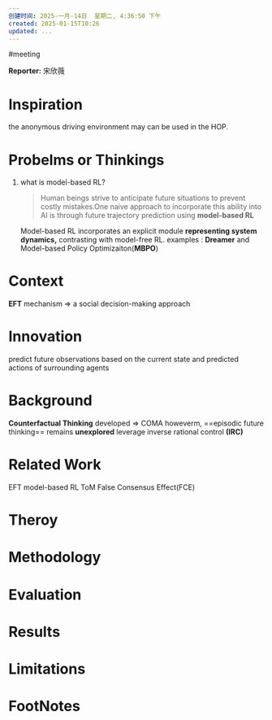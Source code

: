 ```yaml
---
创建时间: 2025-一月-14日  星期二, 4:36:50 下午
created: 2025-01-15T10:26
updated: ...
---
```

#meeting 

**Reporter:**  宋欣薇

# Inspiration
the anonymous driving environment may can be used in the HOP.

# Probelms or Thinkings 
1. what is model-based RL?
   >Human beings strive to anticipate future situations to prevent costly mistakes.One naive approach to incorporate this ability into AI is through future trajectory prediction using **model-based RL**
   
   Model-based RL incorporates an explicit module **representing system dynamics,** contrasting with model-free RL.
   examples : **Dreamer** and Model-based Policy Optimizaiton(**MBPO**) 



# Context
**EFT** mechanism $\Longrightarrow$ a social decision-making approach 


# Innovation
predict future observations based on the current state and predicted actions of surrounding agents


# Background
**Counterfactual Thinking** developed $\Longrightarrow$ COMA
howeverm, ==episodic future thinking== remains **unexplored**
leverage inverse rational control **(IRC)**

# Related Work
EFT
model-based RL
ToM
False Consensus Effect(FCE)

# Theroy



# Methodology



# Evaluation



# Results



# Limitations



# FootNotes
